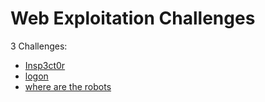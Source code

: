 # Web Exploitation Challenges

3 Challenges: 
- [Insp3ct0r](Insp3ct0r.md)
- [logon](logon.md)
- [where are the robots](where_are_the_robots.md)
